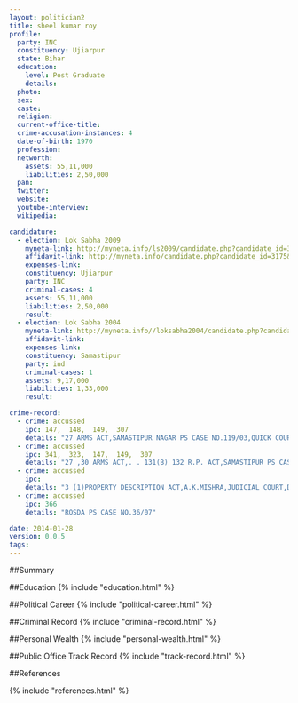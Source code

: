 ```yaml
---
layout: politician2
title: sheel kumar roy
profile: 
  party: INC
  constituency: Ujiarpur
  state: Bihar
  education: 
    level: Post Graduate
    details: 
  photo: 
  sex: 
  caste: 
  religion: 
  current-office-title: 
  crime-accusation-instances: 4
  date-of-birth: 1970
  profession: 
  networth: 
    assets: 55,11,000
    liabilities: 2,50,000
  pan: 
  twitter: 
  website: 
  youtube-interview: 
  wikipedia: 

candidature: 
  - election: Lok Sabha 2009
    myneta-link: http://myneta.info/ls2009/candidate.php?candidate_id=3175
    affidavit-link: http://myneta.info/candidate.php?candidate_id=3175&scan=original
    expenses-link: 
    constituency: Ujiarpur 
    party: INC
    criminal-cases: 4
    assets: 55,11,000
    liabilities: 2,50,000
    result:  
  - election: Lok Sabha 2004
    myneta-link: http://myneta.info//loksabha2004/candidate.php?candidate_id=815
    affidavit-link: 
    expenses-link: 
    constituency: Samastipur 
    party: ind
    criminal-cases: 1
    assets: 9,17,000
    liabilities: 1,33,000
    result:  

crime-record: 
  - crime: accussed
    ipc: 147,  148,  149,  307
    details: "27 ARMS ACT,SAMASTIPUR NAGAR PS CASE NO.119/03,QUICK COURT,II SAMASTIPUR,DATE 18.2.09" 
  - crime: accussed
    ipc: 341,  323,  147,  149,  307
    details: "27 ,30 ARMS ACT,. . 131(B) 132 R.P. ACT,SAMASTIPUR PS CASE NO.213/04,QUICK COURT,II SAMASTIPUR,DATE 17.3.09" 
  - crime: accussed
    ipc: 
    details: "3 (1)PROPERTY DESCRIPTION ACT,A.K.MISHRA,JUDICIAL COURT,DALSINGH SARAI,17.02.09" 
  - crime: accussed
    ipc: 366
    details: "ROSDA PS CASE NO.36/07" 

date: 2014-01-28
version: 0.0.5
tags: 
---
```

##Summary


##Education
{% include "education.html" %}


##Political Career
{% include "political-career.html" %}


##Criminal Record
{% include "criminal-record.html" %}


##Personal Wealth
{% include "personal-wealth.html" %}


##Public Office Track Record
{% include "track-record.html" %}


##References


{% include "references.html" %}